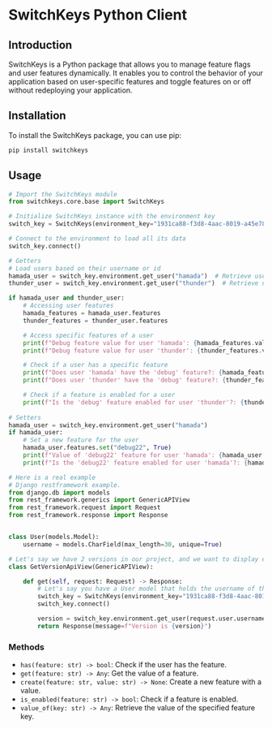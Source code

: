 # SwitchKeys Python Client

## Introduction

SwitchKeys is a Python package that allows you to manage feature flags and user features dynamically. It enables you to control the behavior of your application based on user-specific features and toggle features on or off without redeploying your application.

## Installation

To install the SwitchKeys package, you can use pip:

```bash
pip install switchkeys
```

## Usage

```python
# Import the SwitchKeys module
from switchkeys.core.base import SwitchKeys

# Initialize SwitchKeys instance with the environment key
switch_key = SwitchKeys(environment_key="1931ca88-f3d8-4aac-8019-a45e78f38d19")

# Connect to the environment to load all its data
switch_key.connect()

# Getters
# Load users based on their username or id
hamada_user = switch_key.environment.get_user("hamada")  # Retrieve user by username
thunder_user = switch_key.environment.get_user("thunder")  # Retrieve user by username

if hamada_user and thunder_user:
    # Accessing user features
    hamada_features = hamada_user.features
    thunder_features = thunder_user.features

    # Access specific features of a user
    print(f"Debug feature value for user 'hamada': {hamada_features.value_of('debug')}")  # => True | False
    print(f"Debug feature value for user 'thunder': {thunder_features.value_of('debug')}")  # => True | False

    # Check if a user has a specific feature
    print(f"Does user 'hamada' have the 'debug' feature?: {hamada_features.has('debug')}")  # => True | False
    print(f"Does user 'thunder' have the 'debug' feature?: {thunder_features.has('debug')}")  # => True | False

    # Check if a feature is enabled for a user
    print(f"Is the 'debug' feature enabled for user 'thunder'?: {thunder_features.is_enabled('debug')}")  # => True | False
    
# Setters
hamada_user = switch_key.environment.get_user("hamada")
if hamada_user:
    # Set a new feature for the user
    hamada_user.features.set("debug22", True)
    print(f"Value of 'debug22' feature for user 'hamada': {hamada_user.features.value_of('debug22')}")  # => True
    print(f"Is the 'debug22' feature enabled for user 'hamada'?: {hamada_user.features.is_enabled('debug22')}")  # => True, because new features are enabled by default
```

```python
# Here is a real example
# Django restframework example.
from django.db import models
from rest_framework.generics import GenericAPIView
from rest_framework.request import Request
from rest_framework.response import Response


class User(models.Model):
    username = models.CharField(max_length=30, unique=True)

# Let's say we have 2 versions in our project, and we want to display each version based on user.
class GetVersionApiView(GenericAPIView):

    def get(self, request: Request) -> Response:
        # Let's say you have a User model that holds the username of the user.
        switch_key = SwitchKeys(environment_key="1931ca88-f3d8-4aac-8019-a45e78f38d19")
        switch_key.connect()

        version = switch_key.environment.get_user(request.user.username).features.value_of("version") # it can be v1.1 or v1.0 based on the user features.
        return Response(message=f"Version is {version}")

```

### Methods

- `has(feature: str) -> bool`: Check if the user has the feature.
- `get(feature: str) -> Any`: Get the value of a feature.
- `create(feature: str, value: str) -> None`: Create a new feature with a value.
- `is_enabled(feature: str) -> bool`: Check if a feature is enabled.
- `value_of(key: str) -> Any`: Retrieve the value of the specified feature key.
